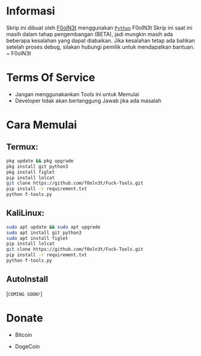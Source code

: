 # Informasi

Skrip ini dibuat oleh [F0olN3t](https://github.com/f0oln3t) menggunakan [`Python`](https://python.com) F0olN3t Skrip ini saat ini masih dalam tahap pengembangan (BETA), jadi mungkin masih ada beberapa kesalahan yang dapat diabaikan. Jika kesalahan tetap ada bahkan setelah proses debug, silakan hubungi pemilik untuk mendapatkan bantuan.
~ F0olN3t

# Terms Of Service
- Jangan menggunakankan Tools ini untuk Memulai
- Developer tidak akan bertanggung Jawab jika ada masalah

# Cara Memulai

## Termux: 
``` bash
pkg update && pkg upgrade
pkg install git python3
pkg install figlet
pip install lolcat
git clone https://github.com/f0oln3t/Fuck-Tools.git
pip install -r requirement.txt
python f-tools.py
```
## KaliLinux: 
``` bash
sudo apt update && sudo apt upgrade
sudo apt install git python3
sudo apt install figlet
pip install lolcat
git clone https://github.com/f0oln3t/Fuck-Tools.git
pip install -r requirement.txt
python f-tools.py
```
## AutoInstall
[`COMING SOON!`]

# Donate

- Bitcoin

- DogeCoin
